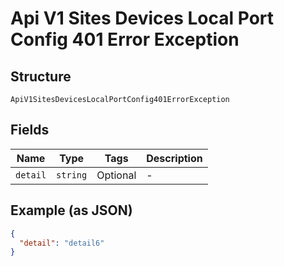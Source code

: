 
# Api V1 Sites Devices Local Port Config 401 Error Exception

## Structure

`ApiV1SitesDevicesLocalPortConfig401ErrorException`

## Fields

| Name | Type | Tags | Description |
|  --- | --- | --- | --- |
| `detail` | `string` | Optional | - |

## Example (as JSON)

```json
{
  "detail": "detail6"
}
```

